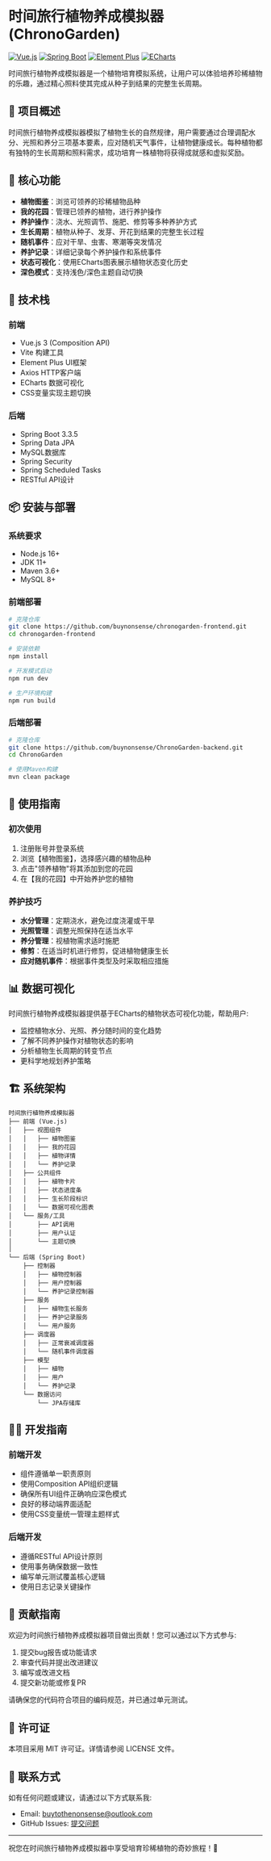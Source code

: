 # 时间旅行植物养成模拟器 (ChronoGarden)

[![Vue.js](https://img.shields.io/badge/Vue.js-3.x-4FC08D?logo=vue.js)](https://vuejs.org/)
[![Spring Boot](https://img.shields.io/badge/Spring%20Boot-3.3.5-6DB33F?logo=spring-boot)](https://spring.io/projects/spring-boot)
[![Element Plus](https://img.shields.io/badge/Element%20Plus-latest-409EFF?logo=element)](https://element-plus.org/)
[![ECharts](https://img.shields.io/badge/ECharts-5.x-AA344D?logo=apache-echarts)](https://echarts.apache.org/)

时间旅行植物养成模拟器是一个植物培育模拟系统，让用户可以体验培养珍稀植物的乐趣，通过精心照料使其完成从种子到结果的完整生长周期。

## 🌱 项目概述

时间旅行植物养成模拟器模拟了植物生长的自然规律，用户需要通过合理调配水分、光照和养分三项基本要素，应对随机天气事件，让植物健康成长。每种植物都有独特的生长周期和照料需求，成功培育一株植物将获得成就感和虚拟奖励。

## 🌟 核心功能

- **植物图鉴**：浏览可领养的珍稀植物品种
- **我的花园**：管理已领养的植物，进行养护操作
- **养护操作**：浇水、光照调节、施肥、修剪等多种养护方式
- **生长周期**：植物从种子、发芽、开花到结果的完整生长过程
- **随机事件**：应对干旱、虫害、寒潮等突发情况
- **养护记录**：详细记录每个养护操作和系统事件
- **状态可视化**：使用ECharts图表展示植物状态变化历史
- **深色模式**：支持浅色/深色主题自动切换

## 🔧 技术栈

### 前端

- Vue.js 3 (Composition API)
- Vite 构建工具
- Element Plus UI框架
- Axios HTTP客户端
- ECharts 数据可视化
- CSS变量实现主题切换

### 后端

- Spring Boot 3.3.5
- Spring Data JPA
- MySQL数据库
- Spring Security
- Spring Scheduled Tasks
- RESTful API设计

## 📦 安装与部署

### 系统要求

- Node.js 16+
- JDK 11+
- Maven 3.6+
- MySQL 8+ 

### 前端部署

```bash
# 克隆仓库
git clone https://github.com/buynonsense/chronogarden-frontend.git
cd chronogarden-frontend

# 安装依赖
npm install

# 开发模式启动
npm run dev

# 生产环境构建
npm run build
```

### 后端部署

```bash
# 克隆仓库
git clone https://github.com/buynonsense/ChronoGarden-backend.git
cd ChronoGarden

# 使用Maven构建
mvn clean package
```

## 🌿 使用指南

### 初次使用

1. 注册账号并登录系统
2. 浏览【植物图鉴】，选择感兴趣的植物品种
3. 点击"领养植物"将其添加到您的花园
4. 在【我的花园】中开始养护您的植物

### 养护技巧

- **水分管理**：定期浇水，避免过度浇灌或干旱
- **光照管理**：调整光照保持在适当水平
- **养分管理**：视植物需求适时施肥
- **修剪**：在适当时机进行修剪，促进植物健康生长
- **应对随机事件**：根据事件类型及时采取相应措施

## 📊 数据可视化

时间旅行植物养成模拟器提供基于ECharts的植物状态可视化功能，帮助用户:

- 监控植物水分、光照、养分随时间的变化趋势
- 了解不同养护操作对植物状态的影响
- 分析植物生长周期的转变节点
- 更科学地规划养护策略

## 🏗️ 系统架构

```
时间旅行植物养成模拟器
├── 前端 (Vue.js)
│   ├── 视图组件
│   │   ├── 植物图鉴
│   │   ├── 我的花园
│   │   ├── 植物详情
│   │   └── 养护记录
│   ├── 公共组件
│   │   ├── 植物卡片
│   │   ├── 状态进度条
│   │   ├── 生长阶段标识
│   │   └── 数据可视化图表
│   └── 服务/工具
│       ├── API调用
│       ├── 用户认证
│       └── 主题切换
│
└── 后端 (Spring Boot)
    ├── 控制器
    │   ├── 植物控制器
    │   ├── 用户控制器
    │   └── 养护记录控制器
    ├── 服务
    │   ├── 植物生长服务
    │   ├── 养护记录服务
    │   └── 用户服务
    ├── 调度器
    │   ├── 正常衰减调度器
    │   └── 随机事件调度器
    ├── 模型
    │   ├── 植物
    │   ├── 用户
    │   └── 养护记录
    └── 数据访问
        └── JPA存储库
```

## 👨‍💻 开发指南

### 前端开发

- 组件遵循单一职责原则
- 使用Composition API组织逻辑
- 确保所有UI组件正确响应深色模式
- 良好的移动端界面适配
- 使用CSS变量统一管理主题样式

### 后端开发

- 遵循RESTful API设计原则
- 使用事务确保数据一致性
- 编写单元测试覆盖核心逻辑
- 使用日志记录关键操作

## 🤝 贡献指南

欢迎为时间旅行植物养成模拟器项目做出贡献！您可以通过以下方式参与:

1. 提交bug报告或功能请求
2. 审查代码并提出改进建议
3. 编写或改进文档
4. 提交新功能或修复PR

请确保您的代码符合项目的编码规范，并已通过单元测试。

## 📜 许可证

本项目采用 MIT 许可证。详情请参阅 LICENSE 文件。

## 📧 联系方式

如有任何问题或建议，请通过以下方式联系我:

- Email: buytothenonsense@outlook.com
- GitHub Issues: [提交问题](https://github.com/buynonsense/ChronoGarden-backend/issues)

---

祝您在时间旅行植物养成模拟器中享受培育珍稀植物的奇妙旅程！🌷
